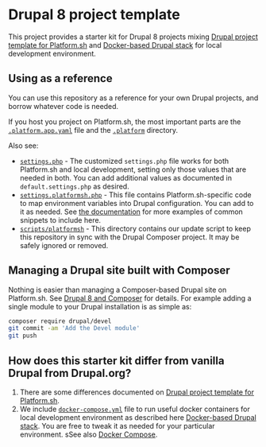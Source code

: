 # Drupal 8 project template

This project provides a starter kit for Drupal 8 projects mixing [Drupal project template for Platform.sh](https://github.com/platformsh/platformsh-example-drupal8) and
 [Docker-based Drupal stack](https://github.com/wodby/docker4drupal) for local development environment. 

## Using as a reference

You can use this repository as a reference for your own Drupal projects, and borrow whatever code is needed. 

If you host you project on Platform.sh, the most important parts are the [`.platform.app.yaml`](/.platform.app.yaml) 
file and the [`.platform`](/.platform) directory. 

Also see:

* [`settings.php`](/web/sites/default/settings.php) - The customized `settings.php` file works for both Platform.sh 
and local development, setting only those values that are needed in both.  You can add additional values as 
documented in `default.settings.php` as desired.
* [`settings.platformsh.php`](/web/sites/default/settings.platformsh.php) - This file contains Platform.sh-specific 
code to map environment variables into Drupal configuration.  You can add to it as needed. 
See [the documentation](https://docs.platform.sh/frameworks/drupal8.html) for more examples of common snippets to include here.
* [`scripts/platformsh`](/scripts/platformsh) - This directory contains our update script to keep this repository 
in sync with the Drupal Composer project.  It may be safely ignored or removed.

## Managing a Drupal site built with Composer

Nothing is easier than managing a Composer-based Drupal site on Platform.sh. 
See [Drupal 8 and Composer](https://docs.platform.sh/frameworks/drupal8.html) for details. 
For example adding a single module to your Drupal installation is as simple as:

```sh
composer require drupal/devel
git commit -am 'Add the Devel module'
git push
```

## How does this starter kit differ from vanilla Drupal from Drupal.org?

1. There are some differences documented on [Drupal project template for Platform.sh](https://github.com/platformsh/platformsh-example-drupal8#how-does-this-starter-kit-differ-from-vanilla-drupal-from-drupalorg).
2. We include [`docker-compose.yml`](https://github.com/wodby/docker4drupal/blob/master/docker-compose.yml) file
to run useful docker containers for local development environment as described here [Docker-based Drupal stack](https://github.com/wodby/docker4drupal).
You are free to tweak it as needed for your particular environment.
sSee also [Docker Compose](https://docs.docker.com/compose/).
 
